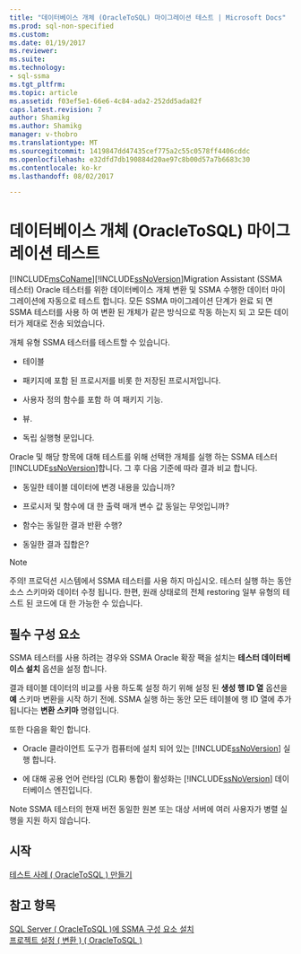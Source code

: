 ```yaml
---
title: "데이터베이스 개체 (OracleToSQL) 마이그레이션 테스트 | Microsoft Docs"
ms.prod: sql-non-specified
ms.custom: 
ms.date: 01/19/2017
ms.reviewer: 
ms.suite: 
ms.technology:
- sql-ssma
ms.tgt_pltfrm: 
ms.topic: article
ms.assetid: f03ef5e1-66e6-4c84-ada2-252dd5ada82f
caps.latest.revision: 7
author: Shamikg
ms.author: Shamikg
manager: v-thobro
ms.translationtype: MT
ms.sourcegitcommit: 1419847dd47435cef775a2c55c0578ff4406cddc
ms.openlocfilehash: e32dfd7db190884d20ae97c8b00d57a7b6683c30
ms.contentlocale: ko-kr
ms.lasthandoff: 08/02/2017

---
```

# <a name="testing-migrated-database-objects-oracletosql"></a>데이터베이스 개체 (OracleToSQL) 마이그레이션 테스트
[!INCLUDE[msCoName](../../includes/msconame_md.md)][!INCLUDE[ssNoVersion](../../includes/ssnoversion_md.md)]Migration Assistant (SSMA 테스터) Oracle 테스터를 위한 데이터베이스 개체 변환 및 SSMA 수행한 데이터 마이그레이션에 자동으로 테스트 합니다. 모든 SSMA 마이그레이션 단계가 완료 되 면 SSMA 테스터를 사용 하 여 변환 된 개체가 같은 방식으로 작동 하는지 되 고 모든 데이터가 제대로 전송 되었습니다.  
  
개체 유형 SSMA 테스터를 테스트할 수 있습니다.  
  
-   테이블  
  
-   패키지에 포함 된 프로시저를 비롯 한 저장된 프로시저입니다.  
  
-   사용자 정의 함수를 포함 하 여 패키지 기능.  
  
-   뷰.  
  
-   독립 실행형 문입니다.  
  
Oracle 및 해당 항목에 대해 테스트를 위해 선택한 개체를 실행 하는 SSMA 테스터 [!INCLUDE[ssNoVersion](../../includes/ssnoversion_md.md)]합니다. 그 후 다음 기준에 따라 결과 비교 합니다.  
  
-   동일한 테이블 데이터에 변경 내용을 있습니까?  
  
-   프로시저 및 함수에 대 한 출력 매개 변수 값 동일는 무엇입니까?  
  
-   함수는 동일한 결과 반환 수행?  
  
-   동일한 결과 집합은?  
  
> [!NOTE]  
> 주의! 프로덕션 시스템에서 SSMA 테스터를 사용 하지 마십시오. 테스터 실행 하는 동안 소스 스키마와 데이터 수정 됩니다. 한편, 원래 상태로의 전체 restoring 일부 유형의 테스트 된 코드에 대 한 가능한 수 있습니다.  
  
## <a name="prerequisites"></a>필수 구성 요소  
SSMA 테스터를 사용 하려는 경우와 SSMA Oracle 확장 팩을 설치는 **테스터 데이터베이스 설치** 옵션을 설정 합니다.  
  
결과 테이블 데이터의 비교를 사용 하도록 설정 하기 위해 설정 된 **생성 행 ID 열** 옵션을 **예** 스키마 변환을 시작 하기 전에. SSMA 실행 하는 동안 모든 테이블에 행 ID 열에 추가 됩니다는 **변환 스키마** 명령입니다.  
  
또한 다음을 확인 합니다.  
  
-   Oracle 클라이언트 도구가 컴퓨터에 설치 되어 있는 [!INCLUDE[ssNoVersion](../../includes/ssnoversion_md.md)] 실행 합니다.  
  
-   에 대해 공용 언어 런타임 (CLR) 통합이 활성화는 [!INCLUDE[ssNoVersion](../../includes/ssnoversion_md.md)] 데이터베이스 엔진입니다.  
  
Note SSMA 테스터의 현재 버전 동일한 원본 또는 대상 서버에 여러 사용자가 병렬 실행을 지원 하지 않습니다.  
  
## <a name="getting-started"></a>시작  
[테스트 사례 &#40; OracleToSQL &#41; 만들기](../../ssma/oracle/creating-test-cases-oracletosql.md)  
  
## <a name="see-also"></a>참고 항목  
[SQL Server &#40; OracleToSQL &#41;에 SSMA 구성 요소 설치](../../ssma/oracle/installing-ssma-components-on-sql-server-oracletosql.md)  
[프로젝트 설정 &#40; 변환 &#41; &#40; OracleToSQL &#41;](../../ssma/oracle/project-settings-conversion-oracletosql.md)  
  

